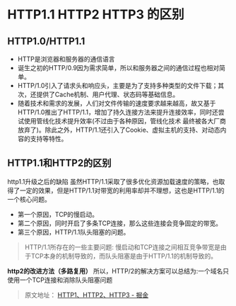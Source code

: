 # HTTP1.1 HTTP2 HTTP3 的区别

## HTTP1.0/HTTP1.1

+ HTTP是浏览器和服务器的通信语言
+ 诞生之初的HTTP/0.9因为需求简单，所以和服务器之间的通信过程也相对简单。
+ HTTP/1.0引入了请求头和响应头，主要是为了支持多种类型的文件下载；其次，还提供了Cache机制、用户代理、状态码等基础信息。
+ 随着技术和需求的发展，人们对文件传输的速度要求越来越高，故又基于HTTP/1.0推出了HTTP/1.1，增加了持久连接方法来提升连接效率，同时还尝试使用管线化技术提升效率(不过由于各种原因，管线化技术 最终被各大厂商放弃了)。除此之外，HTTP/1.1还引入了Cookie、虚拟主机的支持、对动态内容的支持等特性。

## HTTP1.1和HTTP2的区别

http1.1升级之后的缺陷
虽然HTTP/1.1采取了很多优化资源加载速度的策略，也取得了一定的效果，但是HTTP/1.1对带宽的利用率却并不理想，这也是HTTP/1.1的一个核心问题。

+ 第一个原因，TCP的慢启动。
+ 第二个原因，同时开启了多条TCP连接，那么这些连接会竞争固定的带宽。
+ 第三个原因，HTTP/1.1队头阻塞的问题。

> HTTP/1.1所存在的一些主要问题: 慢启动和TCP连接之间相互竞争带宽是由于TCP本身的机制导致的，而队头阻塞是由于HTTP/1.1的机制导致的。

**http2的改进方法（多路复用）**
所以，HTTP/2的解决方案可以总结为:一个域名只使用一个TCP连接和消除队头阻塞问题

> 原文地址：
> [HTTP1、HTTP2、HTTP3 - 掘金](https://juejin.cn/post/6855470356657307662#heading-14)